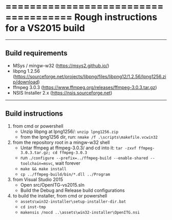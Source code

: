 =====================================
Rough instructions for a VS2015 build
=====================================

------------------
Build requirements
------------------
  * MSys / mingw-w32 (https://msys2.github.io/)
  * libpng 1.2.56 (https://sourceforge.net/projects/libpng/files/libpng12/1.2.56/lpng1256.zip/download)
  * ffmpeg 3.0.3 (https://www.ffmpeg.org/releases/ffmpeg-3.0.3.tar.gz)
  * NSIS Installer 2.x (https://nsis.sourceforge.net)

------------------
Build instructions
------------------
1. from cmd or powershell
    * Unzip libpng at lpng1256/: `unzip lpng1256.zip`
    * from the lpng1256 dir, run: `nmake /f .\scripts\makefile.vcwin32`
2. from the repository root in a mingw-w32 shell
    * Untar ffmpeg at ffmpeg-3.0.3/ and cd into it: `tar -zxvf ffmpeg-3.0.3.tar.gz; cd ffmpeg-3.0.3`
    * run `./configure --prefix=../ffmpeg-build --enable-shared --toolchain=msvc`, wait forever
    * `make && make install`
    * `cp ../ffmpeg-build/bin/*.dll ../Program`
3. from Visual Studio 2015
    * Open src/OpenITG-vs2015.sln
    * Build the Debug and Release build configurations
4. to build the installer, from cmd or powershell
    * `assets\win32-installer\setup-installer-dir.bat`
    * `cd inst-tmp`
    * `makensis /nocd ..\assets\win32-installer\OpenITG.nsi`
